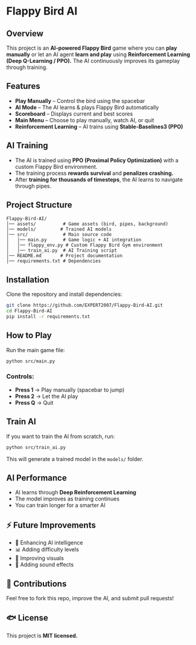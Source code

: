 # Flappy Bird AI 

## Overview  
This project is an **AI-powered Flappy Bird** game where you can **play manually** or let an AI agent **learn and play** using **Reinforcement Learning (Deep Q-Learning / PPO).** The AI continuously improves its gameplay through training.  

## Features  
-  **Play Manually** – Control the bird using the spacebar 
-  **AI Mode** – The AI learns & plays Flappy Bird automatically 
-  **Scoreboard** – Displays current and best scores 
-  **Main Menu** – Choose to play manually, watch AI, or quit  
-  **Reinforcement Learning** – AI trains using **Stable-Baselines3 (PPO)**  

## AI Training  
- The AI is trained using **PPO (Proximal Policy Optimization)** with a custom Flappy Bird environment.  
- The training process **rewards survival** and **penalizes crashing.**  
- After **training for thousands of timesteps**, the AI learns to navigate through pipes.  

## Project Structure  
```
Flappy-Bird-AI/
│── assets/          # Game assets (bird, pipes, background)
│── models/         # Trained AI models
│── src/             # Main source code
│   │── main.py      # Game logic + AI integration
│   │── flappy_env.py # Custom Flappy Bird Gym environment
│   │── train_ai.py  # AI Training script
│── README.md       # Project documentation
│── requirements.txt # Dependencies
```

## Installation  
Clone the repository and install dependencies:  
```bash
git clone https://github.com/EXPERT2007/Flappy-Bird-AI.git
cd Flappy-Bird-AI
pip install -r requirements.txt
```

## How to Play  
Run the main game file:  
```bash
python src/main.py
```
### Controls:  
- **Press 1** → Play manually (spacebar to jump)  
- **Press 2** → Let the AI play  
- **Press Q** → Quit  

## Train AI  
If you want to train the AI from scratch, run:  
```bash
python src/train_ai.py
```
This will generate a trained model in the `models/` folder.  

## AI Performance  
- AI learns through **Deep Reinforcement Learning**  
- The model improves as training continues  
- You can train longer for a smarter AI  

## ⚡ Future Improvements  
- 🚀 Enhancing AI intelligence  
- 📊 Adding difficulty levels  
- 🎨 Improving visuals  
- 🎵 Adding sound effects  

## 🤝 Contributions  
Feel free to fork this repo, improve the AI, and submit pull requests!  

## 🐟 License  
This project is **MIT licensed.**

